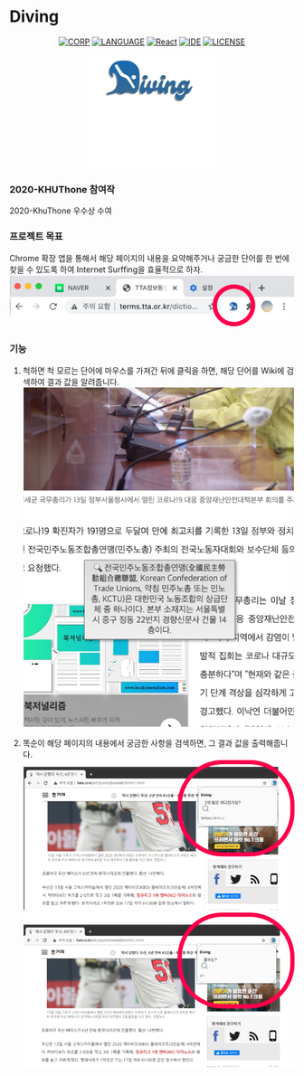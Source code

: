 # Diving

<div align="center">

  [![CORP](https://img.shields.io/badge/KHU-GURU-orange)](http://swedu.khu.ac.kr/html_2018/)
  [![LANGUAGE](https://img.shields.io/badge/javascript-ES6-yellowgreen)](https://www.javascript.com/)
  [![React](https://img.shields.io/badge/React-16.8.6-ff69b4)](https://reactjs.org/)
  [![IDE](https://img.shields.io/badge/IDE-VSCode-green)](https://visualstudio.microsoft.com/vs/)
  [![LICENSE](https://img.shields.io/badge/License-MIT-blueviolet)](https://ko.wikipedia.org/wiki/MIT_%ED%97%88%EA%B0%80%EC%84%9C)

</div>

<p align="center">
  <img height="200" src="/img/logo.png" />
</p>

### 2020-KHUThone 참여작

2020-KhuThone 우수상 수여


### 프로젝트 목표

Chrome 확장 앱을 통해서 해당 페이지의 내용을 요약해주거나 궁금한 단어를 한 번에 찾을 수 있도록 하여 Internet Surffing을 효율적으로 하자.
![chrome extention](/img/capture1.png)
 

### 기능
  1. 척하면 척
    모르는 단어에 마우스를 가져간 뒤에 클릭을 하면, 해당 단어를 Wiki에 검색하여 결과 값을 알려줍니다.
    ![capture](/img/capture2.png)
  
  
  2. 똑순이
    해당 페이지의 내용에서 궁금한 사항을 검색하면, 그 결과 값을 출력해줍니다.
    ![capture](/img/capture3.png)
    ![capture](/img/capture4.png)
